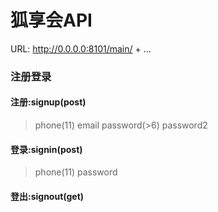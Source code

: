 # 狐享会API

URL: http://0.0.0.0:8101/main/ + ...

### 注册登录

#### 注册:signup(post)
>phone(11) email password(>6) password2

#### 登录:signin(post)
>phone(11) password

#### 登出:signout(get)




